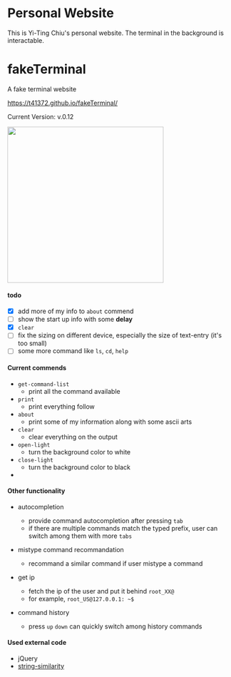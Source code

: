 # Personal Website

This is Yi-Ting Chiu's personal website.
The terminal in the background is interactable.














# fakeTerminal
A fake terminal website

https://t41372.github.io/fakeTerminal/

Current Version: v.0.12

<img src="https://user-images.githubusercontent.com/36402030/146664363-bf55a0a0-5eb7-4166-945e-ceef26b33297.png" height="350rem" width="350rem">


#### todo 

- [x] add more of my info to `about` commend
- [ ] show the start up info with some **delay**
- [x] `clear`
- [ ] fix the sizing on different device, especially the size of text-entry (it's too small)
- [ ] some more command like `ls`, `cd`, `help`

#### Current commends

- `get-command-list`
  - print all the command available
- `print`
  - print everything follow
- `about`
  - print some of my information along with some ascii arts
- `clear`
  - clear everything on the output
- `open-light`
  - turn the background color to white
- `close-light`
  - turn the background color to black
- 

#### Other functionality

- autocompletion
  - provide command autocompletion after pressing `tab`
  - if there are multiple commands match the typed prefix, user can switch among them with more `tabs`

- mistype command recommandation
  - recommand a similar command if user mistype a command

- get ip
  - fetch the ip of the user and put it behind `root_XX@`
  - for example, `root_US@127.0.0.1: ~$`

- command history
  - press `up` `down` can quickly switch among history commands


#### Used external code
- jQuery
- [string-similarity](https://www.npmjs.com/package/string-similarity)
